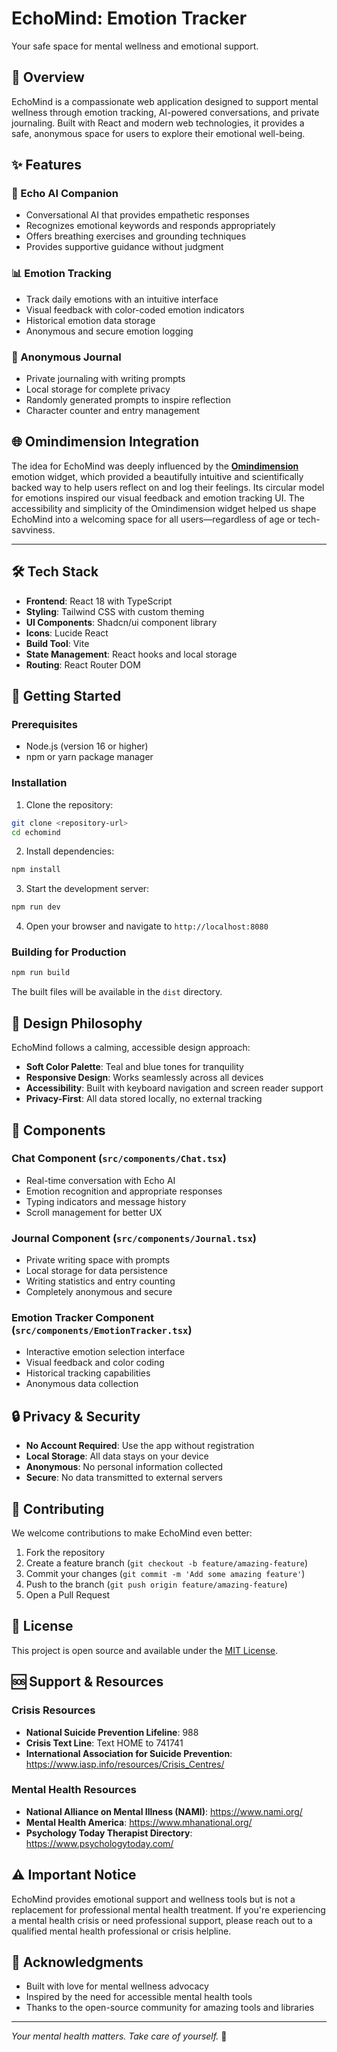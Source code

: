 
# EchoMind: Emotion Tracker

Your safe space for mental wellness and emotional support.

## 🌟 Overview

EchoMind is a compassionate web application designed to support mental wellness through emotion tracking, AI-powered conversations, and private journaling. Built with React and modern web technologies, it provides a safe, anonymous space for users to explore their emotional well-being.

## ✨ Features

### 🤖 Echo AI Companion
- Conversational AI that provides empathetic responses
- Recognizes emotional keywords and responds appropriately
- Offers breathing exercises and grounding techniques
- Provides supportive guidance without judgment

### 📊 Emotion Tracking
- Track daily emotions with an intuitive interface
- Visual feedback with color-coded emotion indicators
- Historical emotion data storage
- Anonymous and secure emotion logging

### 📝 Anonymous Journal
- Private journaling with writing prompts
- Local storage for complete privacy
- Randomly generated prompts to inspire reflection
- Character counter and entry management

## 🌐 Omindimension Integration

The idea for EchoMind was deeply influenced by the **[Omindimension](https://www.omnidim.io/refer/vibe-a-thon)** emotion widget, which provided a beautifully intuitive and scientifically backed way to help users reflect on and log their feelings. Its circular model for emotions inspired our visual feedback and emotion tracking UI. The accessibility and simplicity of the Omindimension widget helped us shape EchoMind into a welcoming space for all users—regardless of age or tech-savviness.

---


## 🛠️ Tech Stack

- **Frontend**: React 18 with TypeScript
- **Styling**: Tailwind CSS with custom theming
- **UI Components**: Shadcn/ui component library
- **Icons**: Lucide React
- **Build Tool**: Vite
- **State Management**: React hooks and local storage
- **Routing**: React Router DOM

## 🚀 Getting Started

### Prerequisites

- Node.js (version 16 or higher)
- npm or yarn package manager

### Installation

1. Clone the repository:
```bash
git clone <repository-url>
cd echomind
```

2. Install dependencies:
```bash
npm install
```

3. Start the development server:
```bash
npm run dev
```

4. Open your browser and navigate to `http://localhost:8080`

### Building for Production

```bash
npm run build
```

The built files will be available in the `dist` directory.

## 🎨 Design Philosophy

EchoMind follows a calming, accessible design approach:

- **Soft Color Palette**: Teal and blue tones for tranquility
- **Responsive Design**: Works seamlessly across all devices
- **Accessibility**: Built with keyboard navigation and screen reader support
- **Privacy-First**: All data stored locally, no external tracking

## 📱 Components

### Chat Component (`src/components/Chat.tsx`)
- Real-time conversation with Echo AI
- Emotion recognition and appropriate responses
- Typing indicators and message history
- Scroll management for better UX

### Journal Component (`src/components/Journal.tsx`)
- Private writing space with prompts
- Local storage for data persistence
- Writing statistics and entry counting
- Completely anonymous and secure

### Emotion Tracker Component (`src/components/EmotionTracker.tsx`)
- Interactive emotion selection interface
- Visual feedback and color coding
- Historical tracking capabilities
- Anonymous data collection

## 🔒 Privacy & Security

- **No Account Required**: Use the app without registration
- **Local Storage**: All data stays on your device
- **Anonymous**: No personal information collected
- **Secure**: No data transmitted to external servers

## 🤝 Contributing

We welcome contributions to make EchoMind even better:

1. Fork the repository
2. Create a feature branch (`git checkout -b feature/amazing-feature`)
3. Commit your changes (`git commit -m 'Add some amazing feature'`)
4. Push to the branch (`git push origin feature/amazing-feature`)
5. Open a Pull Request

## 📄 License

This project is open source and available under the [MIT License](LICENSE).

## 🆘 Support & Resources

### Crisis Resources
- **National Suicide Prevention Lifeline**: 988
- **Crisis Text Line**: Text HOME to 741741
- **International Association for Suicide Prevention**: https://www.iasp.info/resources/Crisis_Centres/

### Mental Health Resources
- **National Alliance on Mental Illness (NAMI)**: https://www.nami.org/
- **Mental Health America**: https://www.mhanational.org/
- **Psychology Today Therapist Directory**: https://www.psychologytoday.com/

## ⚠️ Important Notice

EchoMind provides emotional support and wellness tools but is not a replacement for professional mental health treatment. If you're experiencing a mental health crisis or need professional support, please reach out to a qualified mental health professional or crisis helpline.

## 🙏 Acknowledgments

- Built with love for mental wellness advocacy
- Inspired by the need for accessible mental health tools
- Thanks to the open-source community for amazing tools and libraries

---

*Your mental health matters. Take care of yourself.* 💚
